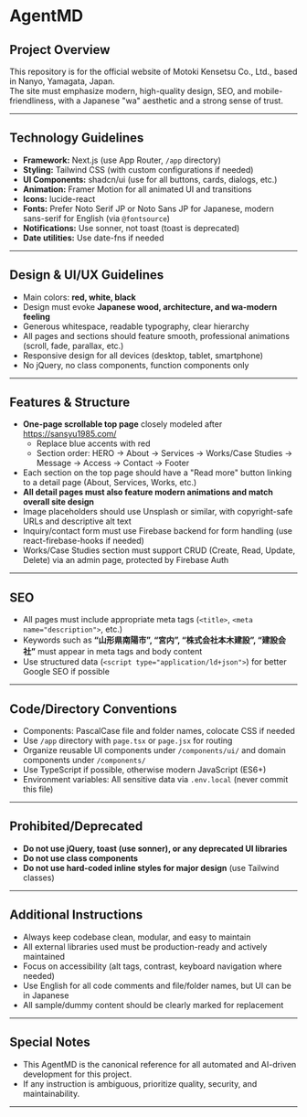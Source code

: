 # AgentMD

## Project Overview
This repository is for the official website of Motoki Kensetsu Co., Ltd., based in Nanyo, Yamagata, Japan.  
The site must emphasize modern, high-quality design, SEO, and mobile-friendliness, with a Japanese "wa" aesthetic and a strong sense of trust.

---

## Technology Guidelines

- **Framework:** Next.js (use App Router, `/app` directory)
- **Styling:** Tailwind CSS (with custom configurations if needed)
- **UI Components:** shadcn/ui (use for all buttons, cards, dialogs, etc.)
- **Animation:** Framer Motion for all animated UI and transitions
- **Icons:** lucide-react
- **Fonts:** Prefer Noto Serif JP or Noto Sans JP for Japanese, modern sans-serif for English (via `@fontsource`)
- **Notifications:** Use sonner, not toast (toast is deprecated)
- **Date utilities:** Use date-fns if needed

---

## Design & UI/UX Guidelines

- Main colors: **red, white, black**
- Design must evoke **Japanese wood, architecture, and wa-modern feeling**
- Generous whitespace, readable typography, clear hierarchy
- All pages and sections should feature smooth, professional animations (scroll, fade, parallax, etc.)
- Responsive design for all devices (desktop, tablet, smartphone)
- No jQuery, no class components, function components only

---

## Features & Structure

- **One-page scrollable top page** closely modeled after https://sansyu1985.com/  
  - Replace blue accents with red
  - Section order: HERO → About → Services → Works/Case Studies → Message → Access → Contact → Footer
- Each section on the top page should have a "Read more" button linking to a detail page (About, Services, Works, etc.)
- **All detail pages must also feature modern animations and match overall site design**
- Image placeholders should use Unsplash or similar, with copyright-safe URLs and descriptive alt text
- Inquiry/contact form must use Firebase backend for form handling (use react-firebase-hooks if needed)
- Works/Case Studies section must support CRUD (Create, Read, Update, Delete) via an admin page, protected by Firebase Auth

---

## SEO

- All pages must include appropriate meta tags (`<title>`, `<meta name="description">`, etc.)
- Keywords such as **“山形県南陽市”, “宮内”, “株式会社本木建設”, “建設会社”** must appear in meta tags and body content
- Use structured data (`<script type="application/ld+json">`) for better Google SEO if possible

---

## Code/Directory Conventions

- Components: PascalCase file and folder names, colocate CSS if needed
- Use `/app` directory with `page.tsx` or `page.jsx` for routing
- Organize reusable UI components under `/components/ui/` and domain components under `/components/`
- Use TypeScript if possible, otherwise modern JavaScript (ES6+)
- Environment variables: All sensitive data via `.env.local` (never commit this file)

---

## Prohibited/Deprecated

- **Do not use jQuery, toast (use sonner), or any deprecated UI libraries**
- **Do not use class components**
- **Do not use hard-coded inline styles for major design** (use Tailwind classes)

---

## Additional Instructions

- Always keep codebase clean, modular, and easy to maintain
- All external libraries used must be production-ready and actively maintained
- Focus on accessibility (alt tags, contrast, keyboard navigation where needed)
- Use English for all code comments and file/folder names, but UI can be in Japanese
- All sample/dummy content should be clearly marked for replacement

---

## Special Notes

- This AgentMD is the canonical reference for all automated and AI-driven development for this project.  
- If any instruction is ambiguous, prioritize quality, security, and maintainability.

---

